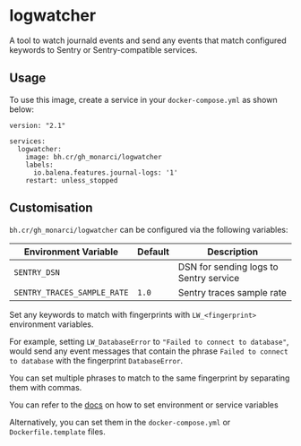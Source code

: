# logwatcher

A tool to watch journald events and send any events that match configured
keywords to Sentry or Sentry-compatible services.

## Usage

To use this image, create a service in your `docker-compose.yml` as shown below:
```
version: "2.1"

services:
  logwatcher:
    image: bh.cr/gh_monarci/logwatcher
    labels:
      io.balena.features.journal-logs: '1'
    restart: unless_stopped
```


## Customisation

`bh.cr/gh_monarci/logwatcher` can be configured via the following variables:

| Environment Variable        | Default | Description                                          |
| --------------------------- | ------  | -----------------------------------------------------|
| `SENTRY_DSN`                | ` `     | DSN for sending logs to Sentry service               |
| `SENTRY_TRACES_SAMPLE_RATE` | `1.0`   | Sentry traces sample rate                            |

Set any keywords to match with fingerprints with `LW_<fingerprint>` environment variables.

For example, setting `LW_DatabaseError` to `"Failed to connect to database"`, would send any
event messages that contain the phrase `Failed to connect to database` with the fingerprint `DatabaseError`.

You can set multiple phrases to match to the same fingerprint by separating them with commas.

You can refer to the [docs](https://www.balena.io/docs/learn/manage/serv-vars/#environment-and-service-variables) on how to set environment or service variables

Alternatively, you can set them in the `docker-compose.yml` or `Dockerfile.template` files.
